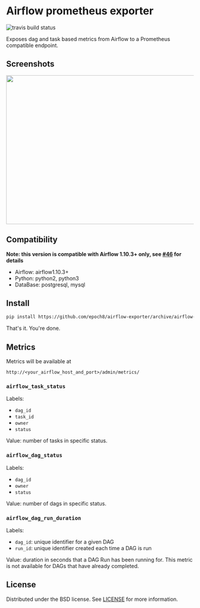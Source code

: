# Airflow prometheus exporter

![travis build status](https://travis-ci.org/epoch8/airflow-exporter.svg?branch=master)

Exposes dag and task based metrics from Airflow to a Prometheus compatible endpoint.

## Screenshots

<img src="https://epoch8.github.io/media/2018/08/03/monitoring-airflow-with-prometheus/metrics_screenshot.png" height="400" width="600"/>

## Compatibility

**Note: this version is compatible with Airflow 1.10.3+ only, see [#46](https://github.com/epoch8/airflow-exporter/issues/46) for details**

* Airflow: airflow1.10.3+
* Python: python2, python3
* DataBase: postgresql, mysql

## Install

```sh
pip install https://github.com/epoch8/airflow-exporter/archive/airflow-1.10.3.tar.gz
```

That's it. You're done.

## Metrics

Metrics will be available at 

```
http://<your_airflow_host_and_port>/admin/metrics/
```

### `airflow_task_status`

Labels:

* `dag_id`
* `task_id`
* `owner`
* `status`

Value: number of tasks in specific status.

### `airflow_dag_status`

Labels:

* `dag_id`
* `owner`
* `status`

Value: number of dags in specific status.

### `airflow_dag_run_duration`

Labels:

* `dag_id`: unique identifier for a given DAG
* `run_id`: unique identifier created each time a DAG is run

Value: duration in seconds that a DAG Run has been running for. This metric is not available for DAGs that have already completed.

## License

Distributed under the BSD license. See [LICENSE](LICENSE) for more
information.
